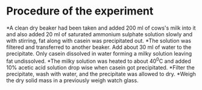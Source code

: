 # Procedure of the experiment

 *A clean dry beaker had been taken and added 200 ml of cows's milk into it and also added 20 ml of saturated ammonium sulphate solution slowly and with stirring, fat along with casein was precipitated out. 
*The solution was filtered and transferred to another beaker. Add about 30 ml of water to the precipitate. Only casein dissolved in water forming a milky solution leaving fat undissolved. 
*The milky solution was heated to about $40 ^{0}$C and added 10\% acetic acid solution drop wise when casein got precipitated. 
*Filter the precipitate, wash with water, and the precipitate was allowed to dry. 
 *Weigh the dry solid mass in a previously weigh watch glass.
